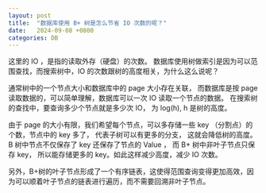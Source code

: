 ```yaml
---
layout: post
title:  "数据库使用 B+ 树是怎么节省 IO 次数的呢？"
date:   2024-09-08 +0800
categories: DB
---
```

这里的 IO ，是指的读取外存（硬盘）的次数。
数据库使用树做索引是因为可以范围查找，而搜索树中，IO 的次数跟树的高度相关，为什么这么说呢？

通常树中的一个节点大小和数据库中的 page 大小存在关联， 而数据库是按 page 读取数据的，可以简单理解，数据库可以一次 IO 读取一个节点的数据。
在搜索树的查找中，要查询多少个节点就是多少次 IO， 为 log(h), h 是树的高度。

由于 page 的大小有限，我们希望每个节点，可以多存储一些 key （分割点）的个数，节点中的 key 多了， 代表子树可以有更多的分支， 这就会降低树的高度。B 树中节点不仅保存了 key 还保存了节点的 Value ， 而 B+ 树中非叶子节点只保存 key， 所以能存储更多的 key。如此这样减少高度，减少 IO 次数。

另外，B+树的叶子节点形成了一个有序链表，这使得范围查询变得更加高效，因为可以顺着叶子节点的链表进行遍历，而不需要回溯非叶子节点。
